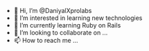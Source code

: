 - 👋 Hi, I’m @DaniyalXprolabs
- 👀 I’m interested in learning new technologies
- 🌱 I’m currently learning Ruby on Rails
- 💞️ I’m looking to collaborate on ...
- 📫 How to reach me ...

<!---
DaniyalXprolabs/DaniyalXprolabs is a ✨ special ✨ repository because its `README.md` (this file) appears on your GitHub profile.
You can click the Preview link to take a look at your changes.
--->
